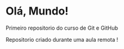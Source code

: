 # Olá, Mundo!
 Primeiro repositorio do curso de Git  e GitHub

 Repositorio criado durante uma aula remota !
